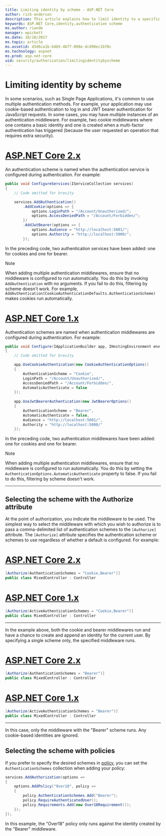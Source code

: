```yaml
---
title: Limiting identity by scheme - ASP.NET Core
author: rick-anderson
description: This article explains how to limit identity to a specific schema when working with multiple authentication methods.
keywords: ASP.NET Core,identity,authentication scheme
ms.author: riande
manager: wpickett
ms.date: 10/10/2017
ms.topic: article
ms.assetid: d3d6ca1b-b4b5-4bf7-898e-dcd90ec1bf8c
ms.technology: aspnet
ms.prod: asp.net-core
uid: security/authorization/limitingidentitybyscheme
---
```

# Limiting identity by scheme

In some scenarios, such as Single Page Applications, it's common to use multiple authentication methods. For example, your application may use cookie-based authentication to log in and JWT bearer authentication for JavaScript requests. In some cases, you may have multiple instances of an authentication middleware. For example, two cookie middlewares where one contains a basic identity and one is created when a multi-factor authentication has triggered (because the user requested an operation that requires extra security).

# [ASP.NET Core 2.x](#tab/aspnetcore2x)

An authentication scheme is named when the authentication service is configured during authentication. For example:

```csharp
public void ConfigureServices(IServiceCollection services)
{
    // Code omitted for brevity

    services.AddAuthentication()
        .AddCookie(options => {
            options.LoginPath = "/Account/Unauthorized/";
            options.AccessDeniedPath = "/Account/Forbidden/";
        })
        .AddJwtBearer(options => {
            options.Audience = "http://localhost:5001/";
            options.Authority = "http://localhost:5000/";
        });
```

In the preceding code, two authentication services have been added: one for cookies and one for bearer.

>[!NOTE]
>When adding multiple authentication middlewares, ensure that no middleware is configured to run automatically. You do this by invoking `AddAuthentication` with no arguments. If you fail to do this, filtering by scheme doesn't work. For example, `AddAuthentication(CookieAuthenticationDefaults.AuthenticationScheme)` makes cookies run automatically.

# [ASP.NET Core 1.x](#tab/aspnetcore1x)

Authentication schemes are named when authentication middlewares are configured during authentication. For example:

```csharp
public void Configure(IApplicationBuilder app, IHostingEnvironment env, ILoggerFactory loggerFactory)
{
    // Code omitted for brevity

    app.UseCookieAuthentication(new CookieAuthenticationOptions()
    {
        AuthenticationScheme = "Cookie",
        LoginPath = "/Account/Unauthorized/",
        AccessDeniedPath = "/Account/Forbidden/",
        AutomaticAuthenticate = false
    });
    
    app.UseJwtBearerAuthentication(new JwtBearerOptions()
    {
        AuthenticationScheme = "Bearer",
        AutomaticAuthenticate = false,
        Audience = "http://localhost:5001/",
        Authority = "http://localhost:5000/"
    });
```

In the preceding code, two authentication middlewares have been added: one for cookies and one for bearer.

>[!NOTE]
>When adding multiple authentication middlewares, ensure that no middleware is configured to run automatically. You do this by setting the `AuthenticationOptions.AutomaticAuthenticate` property to false. If you fail to do this, filtering by scheme doesn't work.

---

## Selecting the scheme with the Authorize attribute

At the point of authorization, you indicate the middleware to be used. The simplest way to select the middleware with which you wish to authorize is to pass a comma-delimited list of authentication schemes to the `[Authorize]` attribute. The `[Authorize]` attribute specifies the authentication scheme or schemes to use regardless of whether a default is configured. For example:

# [ASP.NET Core 2.x](#tab/aspnetcore2x)

```csharp
[Authorize(AuthenticationSchemes = "Cookie,Bearer")]
public class MixedController : Controller
```

# [ASP.NET Core 1.x](#tab/aspnetcore1x)

```csharp
[Authorize(ActiveAuthenticationSchemes = "Cookie,Bearer")]
public class MixedController : Controller
```

---

In the example above, both the cookie and bearer middlewares run and have a chance to create and append an identity for the current user. By specifying a single scheme only, the specified middleware runs.

# [ASP.NET Core 2.x](#tab/aspnetcore2x)

```csharp
[Authorize(AuthenticationSchemes = "Bearer")]
public class MixedController : Controller
```

# [ASP.NET Core 1.x](#tab/aspnetcore1x)

```csharp
[Authorize(ActiveAuthenticationSchemes = "Bearer")]
public class MixedController : Controller
```

---

In this case, only the middleware with the "Bearer" scheme runs. Any cookie-based identities are ignored.

## Selecting the scheme with policies

If you prefer to specify the desired schemes in [policy](xref:security/authorization/policies#security-authorization-policies-based), you can set the `AuthenticationSchemes` collection when adding your policy:

```csharp
services.AddAuthorization(options =>
{
    options.AddPolicy("Over18", policy =>
    {
        policy.AuthenticationSchemes.Add("Bearer");
        policy.RequireAuthenticatedUser();
        policy.Requirements.Add(new Over18Requirement());
    });
});
```

In this example, the "Over18" policy only runs against the identity created by the "Bearer" middleware.

